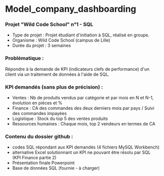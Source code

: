 # Model_company_dashboarding
### Projet "Wild Code School" n°1 - SQL

* Type de projet :  Projet étudiant d'initiation à SQL, réalisé en groupe.
* Organisme :       Wild Code School (campus de Lille)
* Durée du projet : 3 semaines


### Problématique : 
Répondre à la demande de KPI (indicateurs clefs de performance) d'un client via un traitement de données à l'aide de SQL.


### KPI demandés (sans plus de précision) : 
* Ventes : Nb de produits vendus par catégorie et par mois en N et N-1, évolution en pièces et %
* Finance : CA des commandes des deux derniers mois par pays / Suivi des commandes impayées
* Logistique : Stock du top 5 des ventes produits
* Ressources humaines : Chaque mois, top 2 vendeurs en termes de CA


### Contenu du dossier github :
* codes SQL répondant aux KPI demandés (4 fichiers MySQL Workbench)
* alternative Excel solutionnant un KPI ne pouvant être résolu par SQL (KPI Finance partie 2)
* Présentation finale Powerpoint 
* Base de données SQL (fournie - à charger)
